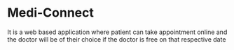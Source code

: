 # Medi-Connect
It is a web based application where patient can take appointment online and the doctor will be of their choice if the doctor is free on that respective date
